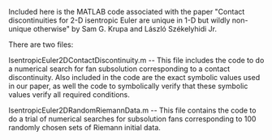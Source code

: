 Included here is the MATLAB code associated with the paper "Contact discontinuities for 2-D isentropic Euler are unique in 1-D but wildly non-unique otherwise" by Sam G. Krupa and László Székelyhidi Jr.

There are two files:

IsentropicEuler2DContactDiscontinuity.m -- This file includes the code to do a numerical search for fan subsolution corresponding to a contact discontinuity. Also included in the code are the exact symbolic values used in our paper, as well the code to symbolically verify that these symbolic values verify all required conditions.

IsentropicEuler2DRandomRiemannData.m -- This file contains the code to do a trial of numerical searches for subsolution fans corresponding to 100 randomly chosen sets of Riemann initial data.
